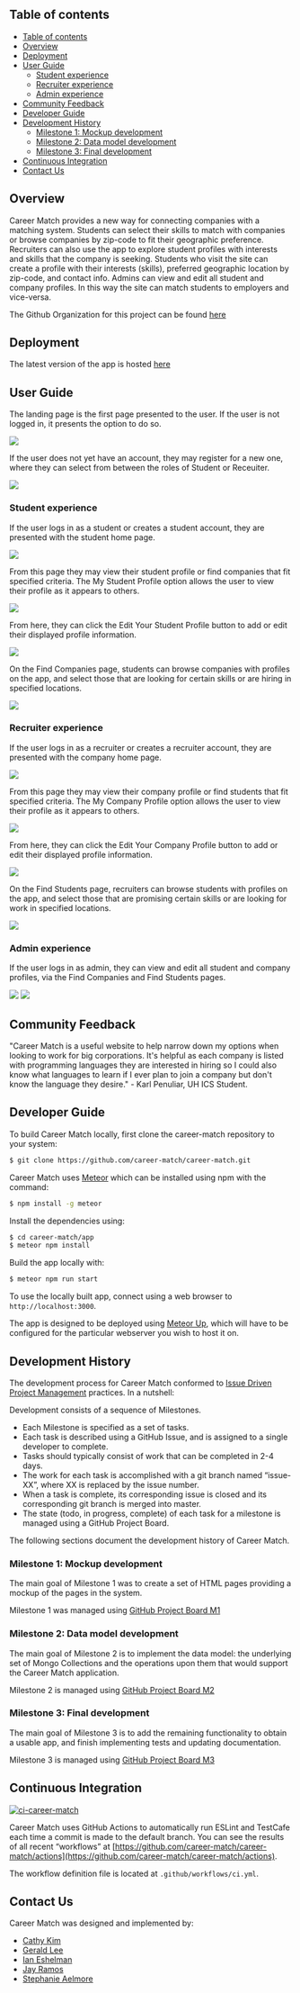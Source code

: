 ## Table of contents

- [Table of contents](#table-of-contents)
- [Overview](#overview)
- [Deployment](#deployment)
- [User Guide](#user-guide)
  - [Student experience](#student-experience)
  - [Recruiter experience](#recruiter-experience)
  - [Admin experience](#admin-experience)
- [Community Feedback](#community-feedback)
- [Developer Guide](#developer-guide)
- [Development History](#development-history)
  - [Milestone 1: Mockup development](#milestone-1-mockup-development)
  - [Milestone 2: Data model development](#milestone-2-data-model-development)
  - [Milestone 3: Final development](#milestone-3-final-development)
- [Continuous Integration](#continuous-integration)
- [Contact Us](#contact-us)

## Overview 

Career Match provides a new way for connecting companies with a matching system. Students can select their skills to match with companies or browse companies by zip-code to fit their geographic preference. Recruiters can also use the app to explore student profiles with interests and skills that the company is seeking. Students who visit the site can create a profile with their interests (skills), preferred geographic location by zip-code, and contact info. Admins can view and edit all student and company profiles. In this way the site can match students to employers and vice-versa.

The Github Organization for this project can be found [here](https://github.com/career-match/)

## Deployment

The latest version of the app is hosted [here](https://career-match.connectiveunconscious.com)

## User Guide

The landing page is the first page presented to the user. If the user is not logged in, it presents the option to do so.

![](doc/screenshots/landing.png)

If the user does not yet have an account, they may register for a new one, where they can select from between the roles of Student or Receuiter.

![](doc/screenshots/signup.png)

### Student experience

If the user logs in as a student or creates a student account, they are presented with the student home page.

![](doc/screenshots/student-home.png)

From this page they may view their student profile or find companies that fit specified criteria. The My Student Profile option allows the user to view their profile as it appears to others.

![](doc/screenshots/censored-view-student-profile.jpg)

From here, they can click the Edit Your Student Profile button to add or edit their displayed profile information.

![](doc/screenshots/censored-edit-student-profile.jpg)

On the Find Companies page, students can browse companies with profiles on the app, and select those that are looking for certain skills or are hiring in specified locations.

![](doc/screenshots/find-companies.png)

### Recruiter experience

If the user logs in as a recruiter or creates a recruiter account, they are presented with the company home page.

![](doc/screenshots/company-home.png)

From this page they may view their company profile or find students that fit specified criteria. The My Company Profile option allows the user to view their profile as it appears to others.

![](doc/screenshots/view-company-profile.png)

From here, they can click the Edit Your Company Profile button to add or edit their displayed profile information.

![](doc/screenshots/edit-company-profile.png)

On the Find Students page, recruiters can browse students with profiles on the app, and select those that are promising certain skills or are looking for work in specified locations.

![](doc/screenshots/censored-find-students.jpg)

### Admin experience

If the user logs in as admin, they can view and edit all student and company profiles, via the Find Companies and Find Students pages.

![](doc/screenshots/admin.png)
![](doc/screenshots/adminedit.png)

## Community Feedback

"Career Match is a useful website to help narrow down my options when looking to work for big corporations. It's helpful as each company is listed with programming languages they are interested in hiring so I could also know what languages to learn if I ever plan to join a company but don't know the language they desire." - Karl Penuliar, UH ICS Student.

## Developer Guide

To build Career Match locally, first clone the career-match repository to your system:  
```bash
$ git clone https://github.com/career-match/career-match.git
```

Career Match uses [Meteor](https://www.meteor.com) which can be installed using npm with the command:  
```bash
$ npm install -g meteor
```

Install the dependencies using:  
```bash
$ cd career-match/app
$ meteor npm install
```

Build the app locally with:  
```bash
$ meteor npm run start
```

To use the locally built app, connect using a web browser to `http://localhost:3000`.

The app is designed to be deployed using [Meteor Up](http://meteor-up.com), which will have to be configured for the particular webserver you wish to host it on.

## Development History

The development process for Career Match conformed to [Issue Driven Project Management](http://courses.ics.hawaii.edu/ics314f19/modules/project-management/) practices. In a nutshell:

Development consists of a sequence of Milestones.
- Each Milestone is specified as a set of tasks.
- Each task is described using a GitHub Issue, and is assigned to a single developer to complete.
- Tasks should typically consist of work that can be completed in 2-4 days.
- The work for each task is accomplished with a git branch named “issue-XX”, where XX is replaced by the issue number.
- When a task is complete, its corresponding issue is closed and its corresponding git branch is merged into master.
- The state (todo, in progress, complete) of each task for a milestone is managed using a GitHub Project Board.

The following sections document the development history of Career Match.

### Milestone 1: Mockup development
The main goal of Milestone 1 was to create a set of HTML pages providing a mockup of the pages in the system.  

Milestone 1 was managed using [GitHub Project Board M1](https://github.com/career-match/career-match/projects/1)

### Milestone 2: Data model development
The main goal of Milestone 2 is to implement the data model: the underlying set of Mongo Collections and the operations upon them that would support the Career Match application.  

Milestone 2 is managed using [GitHub Project Board M2](https://github.com/career-match/career-match/projects/2)  


### Milestone 3: Final development
The main goal of Milestone 3 is to add the remaining functionality to obtain a usable app, and finish implementing tests and updating documentation.

Milestone 3 is managed using [GitHub Project Board M3](https://github.com/career-match/career-match/projects/3) 

## Continuous Integration
[![ci-career-match](https://github.com/career-match/career-match/actions/workflows/ci.yml/badge.svg?branch=main)](https://github.com/career-match/career-match/actions/workflows/ci.yml)

Career Match uses GitHub Actions to automatically run ESLint and TestCafe each time a commit is made to the default branch. You can see the results of all recent “workflows” at [https://github.com/career-match/career-match/actions](https://github.com/career-match/career-match/actions).

The workflow definition file is located at `.github/workflows/ci.yml`.

## Contact Us
Career Match was designed and implemented by:
- [Cathy Kim](https://github.com/cathy-kim95)
- [Gerald Lee](https://github.com/glee25)
- [Ian Eshelman](https://github.com/IanEshelman)
- [Jay Ramos](https://github.com/ramosJay)
- [Stephanie Aelmore](https://github.com/believeinlain)

